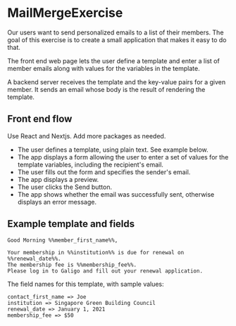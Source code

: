 # MailMergeExercise

Our users want to send personalized emails to a list of their members.  The goal of this exercise is to create a small application that makes it easy to do that.

The front end web page lets the user define a template and enter a list of member emails along with values for the variables in the template.  

A backend server receives the template and the key-value pairs for a given member.  It sends an email whose body is the result of rendering the template.  
 
## Front end flow

Use React and Nextjs.  Add more packages as needed.

- The user defines a template, using plain text.  See example below.
- The app displays a form allowing the user to enter a set of values for the template variables, including the recipient's email.
- The user fills out the form and specifies the sender's email.
- The app displays a preview.
- The user clicks the Send button.
- The app shows whether the email was successfully sent, otherwise displays an error message.


## Example template and fields

```
Good Morning %%member_first_name%%,

Your membership in %%institution%% is due for renewal on %%renewal_date%%.  
The membership fee is %%membership_fee%%.
Please log in to Galigo and fill out your renewal application.
```

The field names for this template, with sample values:

```
contact_first_name => Joe
institution => Singapore Green Building Council
renewal_date => January 1, 2021
membership_fee => $50
```




